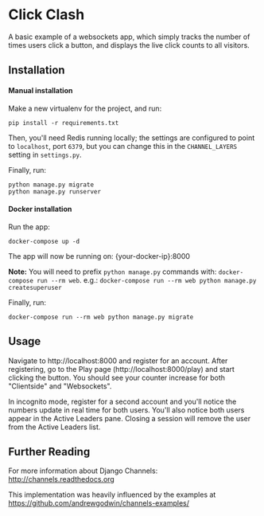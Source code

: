 # Click Clash

A basic example of a websockets app, which simply tracks the number of times
users click a button, and displays the live click counts to all visitors.

## Installation

#### Manual installation

Make a new virtualenv for the project, and run:

    pip install -r requirements.txt

Then, you'll need Redis running locally; the settings are configured to
point to `localhost`, port `6379`, but you can change this in the
`CHANNEL_LAYERS` setting in `settings.py`.

Finally, run:

    python manage.py migrate
    python manage.py runserver

#### Docker installation

Run the app:
  
    docker-compose up -d

The app will now be running on: {your-docker-ip}:8000

**Note:** You will need to prefix `python manage.py` commands with: `docker-compose run --rm web`. e.g.: `docker-compose run --rm web python manage.py createsuperuser`

Finally, run:

    docker-compose run --rm web python manage.py migrate


## Usage

Navigate to http://localhost:8000 and register for an account.  After
registering, go to the Play page (http://localhost:8000/play) and start
clicking the button.  You should see your counter increase for both
"Clientside" and "Websockets".

In incognito mode, register for a second account and you'll notice the
numbers update in real time for both users.  You'll also notice both
users appear in the Active Leaders pane.  Closing a session will
remove the user from the Active Leaders list.


## Further Reading

For more information about Django Channels: http://channels.readthedocs.org

This implementation was heavily influenced by the examples at https://github.com/andrewgodwin/channels-examples/
